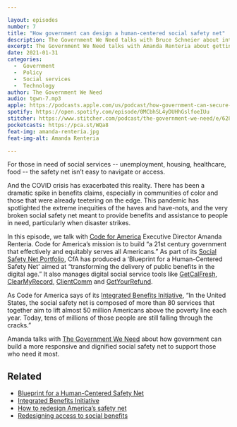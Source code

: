 ```yaml
---

layout: episodes
number: 7
title: "How government can design a human-centered social safety net"
description: The Government We Need talks with Bruce Schneier about internet+ security and government’s role in keeping us safe.
excerpt: The Government We Need talks with Amanda Renteria about getting public benefits to people in the digital age.
date: 2021-01-31
categories:
  -  Government
  -  Policy
  -  Social services
  -  Technology
author: The Government We Need
audio: tgwn-7.mp3
apple: https://podcasts.apple.com/us/podcast/how-government-can-secure-us-in-the-internet-era/id1468169431?i=1000441311038
spotify: https://open.spotify.com/episode/0MCbhSL4yDUHhGslfoeIUu
stitcher: https://www.stitcher.com/podcast/the-government-we-need/e/62805554
pocketcasts: https://pca.st/WQa8
feat-img: amanda-renteria.jpg
feat-img-alt: Amanda Renteria

---
```


For those in need of social services -- unemployment, housing, healthcare, food -- the safety net isn’t easy to navigate or access.

And the COVID crisis has exacerbated this reality. There has been a dramatic spike in benefits claims, especially in communities of color and those that were already teetering on the edge. This pandemic has spotlighted the extreme inequities of the haves and have-nots, and the very broken social safety net meant to provide benefits and assistance to people in need, particularly when disaster strikes.

In this episode, we talk with [Code for America](https://codeforamerica.org) Executive Director Amanda Renteria. Code for America’s mission is to build “a 21st century government that effectively and equitably serves all Americans.” As part of its [Social Safety Net Portfolio](https://www.codeforamerica.org/safetynetblueprint/about/), CfA has produced a ‘Blueprint for a Human-Centered Safety Net’ aimed at “transforming the delivery of public benefits in the digital age.” It also manages digital social service tools like [GetCalFresh](https://www.codeforamerica.org/programs/getcalfresh), [ClearMyRecord](https://www.codeforamerica.org/programs/clear-my-record), [ClientComm](https://www.codeforamerica.org/programs/clientcomm) and [GetYourRefund](https://www.codeforamerica.org/programs/getyourrefund).

As Code for America says of its [Integrated Benefits Initiative](https://www.codeforamerica.org/programs/integrated-benefits), “In the United States, the social safety net is composed of more than 80 services that together aim to lift almost 50 million Americans above the poverty line each year. Today, tens of millions of those people are still falling through the cracks.”

Amanda talks with [The Government We Need](https://thegovweneed.com/) about how government can build a more responsive and dignified social safety net to support those who need it most.

## Related

* [Blueprint for a Human-Centered Safety Net](https://www.codeforamerica.org/safetynetblueprint/)
* [Integrated Benefits Initiative](https://www.codeforamerica.org/programs/integrated-benefits)
* [How to redesign America’s safety net](https://www.fastcompany.com/90479768/how-to-redesign-americas-safety-net)
* [Redesigning access to social benefits](https://gcn.com/articles/2018/09/04/cfa-integrated-benefits-initiative.aspx)
